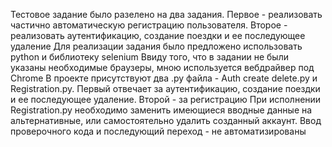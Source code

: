 Тестовое задание было разелено на два задания.
Первое - реализовать частично автоматическую регистрацию пользователя. 
Второе - реализовать аутентификацию, создание поездки и ее последующее удаление
Для реализации задания было предложено использовать python и библиотеку selenium
Ввиду того, что в задании не были указаны необходимые браузеры, мною используется вебдрайвер под Chrome
В проекте присутствуют два .py файла - Auth create delete.py и Registration.py. Первый отвечает за аутентификацию, создание поездки и ее последующее удаление. Второй - за регистрацию
При исполнении Registration.py необходимо заменить имеющиеся вводные данные на альтернативные, или самостоятельно удалить созданный аккаунт. Ввод проверочного кода и последующий переход - не автоматизированы
